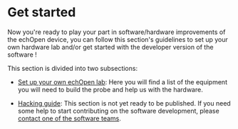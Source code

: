 # Get started

Now you're ready to play your part in software/hardware improvements of the echOpen device, you can follow this section's guidelines to set up your own hardware lab and/or get started with the developer version of the software !

This section is divided into two subsections:

* [Set up your own echOpen lab](/getstarted/echopen_lab.md): Here you will find a list of the equipment you will need to build the probe and help us with the hardware.

* [Hacking guide](/hacking_guide/echopen_lab.md): This section is not yet ready to be published. If you need some help to start contributing on the software development, please [contact one of the software teams](/howto/teams.md).
